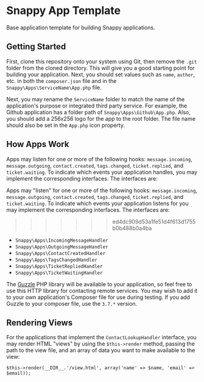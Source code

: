 # Snappy App Template

Base application template for building Snappy applications.

## Getting Started

First, clone this repository onto your system using Git, then remove the `.git` folder from the cloned directory. This will give you a good starting point for building your application. Next, you should set values such as `name`, `author`, etc. in both the `composer.json` file and in the `Snappy\Apps\ServiceName\App.php` file.

Next, you may rename the `ServiceName` folder to match the name of the application's purpose or integrated third party service. For example, the Github application has a folder path of `Snappy\Apps\Github\App.php`. Also, you should add a 256x256 logo for the app to the root folder. The file name should also be set in the `App.php` icon property.

## How Apps Work

Apps may listen for one or more of the following hooks: `message.incoming`, `message.outgoing`, `contact.created`, `tags.changed`, `ticket.replied`, and `ticket.waiting`. To indicate which events your application handles, you may implement the corresponding interfaces. The interfaces are:

Apps may "listen" for one or more of the following hooks: `message.incoming`, `message.outgoing`, `contact.created`, `tags.changed`, `ticket.replied`, and `ticket.waiting`. To indicate which events your application listens for you may implement the corresponding interfaces. The interfaces are:
>>>>>>> ed4dc909d53a1fe51d4f613d1755b0b488b0a4ba

- `Snappy\Apps\IncomingMessageHandler`
- `Snappy\Apps\OutgoingMessageHandler`
- `Snappy\Apps\ContactCreatedHandler`
- `Snappy\Apps\TagsChangedHandler`
- `Snappy\Apps\TicketRepliedHandler`
- `Snappy\Apps\TicketWaitingHandler`

The [Guzzle](https://github.com/guzzle/guzzle) PHP library will be available to your application, so feel free to use this HTTP library for contacting remote services. You may wish to add it to your own application's Composer file for use during testing. If you add Guzzle to your composer file, use the `3.7.*` version.

## Rendering Views

For the applications that implement the `ContactLookupHandler` interface, you may render HTML "views" by using the `$this->render` method, passing the path to the view file, and an array of data you want to make available to the view:

	$this->render(__DIR__.'/view.html', array('name' => $name, 'email' => $email));
